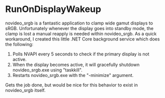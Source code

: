 # RunOnDisplayWakeup

novideo_srgb is a fantastic application to clamp wide gamut displays to sRGB. Unfortunately whenever the display goes into standby mode, the clamp is lost a manual reapply is needed within novideo_srgb. As a quick workaround, I created this little .NET Core background service which does the following:

1. Polls NVAPI every 5 seconds to check if the primary display is not active.
2. When the display becomes active, it will gracefully shutdown novideo_srgb.exe using "taskkill".
3. Restarts novideo_srgb.exe with the "-minimize" argument.

Gets the job done, but would be nice for this behavior to exist in novideo_srgb itself.
